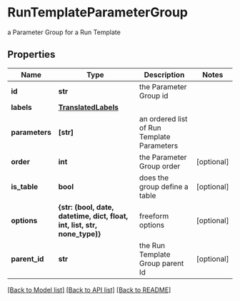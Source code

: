 # RunTemplateParameterGroup

a Parameter Group for a Run Template

## Properties
Name | Type | Description | Notes
------------ | ------------- | ------------- | -------------
**id** | **str** | the Parameter Group id | 
**labels** | [**TranslatedLabels**](TranslatedLabels.md) |  | 
**parameters** | **[str]** | an ordered list of Run Template Parameters | 
**order** | **int** | the Parameter Group order | [optional] 
**is_table** | **bool** | does the group define a table | [optional] 
**options** | **{str: (bool, date, datetime, dict, float, int, list, str, none_type)}** | freeform options | [optional] 
**parent_id** | **str** | the Run Template Group parent Id | [optional] 

[[Back to Model list]](../README.md#documentation-for-models) [[Back to API list]](../README.md#documentation-for-api-endpoints) [[Back to README]](../README.md)



